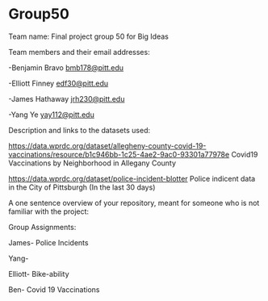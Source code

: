 # Group50
Team name:
Final project group 50 for Big Ideas

Team members and their email addresses:

-Benjamin Bravo bmb178@pitt.edu

-Elliott Finney edf30@pitt.edu

-James Hathaway jrh230@pitt.edu 

-Yang Ye yay112@pitt.edu

Description and links to the datasets used:

https://data.wprdc.org/dataset/allegheny-county-covid-19-vaccinations/resource/b1c946bb-1c25-4ae2-9ac0-93301a77978e
Covid19 Vaccinations by Neighborhood in Allegany County

https://data.wprdc.org/dataset/police-incident-blotter
Police indicent data in the City of Pittsburgh (In the last 30 days)

A one sentence overview of your repository, meant for someone who is not familiar with the project:

Group Assignments:

James- Police Incidents

Yang- 

Elliott- Bike-ability

Ben- Covid 19 Vaccinations
